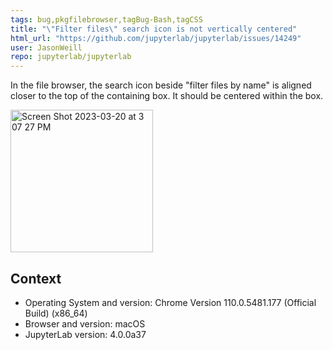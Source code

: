 ```yaml
---
tags: bug,pkgfilebrowser,tagBug-Bash,tagCSS
title: "\"Filter files\" search icon is not vertically centered"
html_url: "https://github.com/jupyterlab/jupyterlab/issues/14249"
user: JasonWeill
repo: jupyterlab/jupyterlab
---
```


<!-- Welcome! Thank you for contributing. These HTML comments will not render in the issue.

Before creating a new issue:
* Search for relevant issues
* Follow the issue reporting guidelines:
https://jupyterlab.readthedocs.io/en/latest/getting_started/issue.html
-->

In the file browser, the search icon beside "filter files by name" is aligned closer to the top of the containing box. It should be centered within the box.

<img width="228" alt="Screen Shot 2023-03-20 at 3 07 27 PM" src="https://user-images.githubusercontent.com/93281816/226766264-fa8da1b7-dbf5-48a6-8db5-0211bf006c04.png">

## Context

<!--Complete the following for context, and add any other relevant context-->

- Operating System and version: Chrome Version 110.0.5481.177 (Official Build) (x86_64)
- Browser and version: macOS
- JupyterLab version: 4.0.0a37
